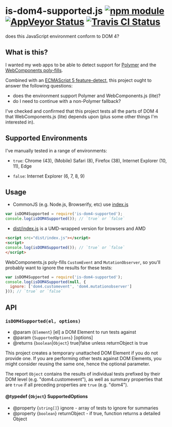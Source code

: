 # is-dom4-supported.js [![npm module](https://img.shields.io/npm/v/is-dom4-supported.svg)](https://www.npmjs.com/package/is-dom4-supported) [![AppVeyor Status](https://ci.appveyor.com/api/projects/status/github/jokeyrhyme/is-dom4-supported?branch=master&svg=true)](https://ci.appveyor.com/project/jokeyrhyme/is-dom4-supported) [![Travis CI Status](https://travis-ci.org/jokeyrhyme/is-dom4-supported.svg?branch=master)](https://travis-ci.org/jokeyrhyme/is-dom4-supported)

does this JavaScript environment conform to DOM 4?


## What is this?

I wanted my web apps to be able to detect support for [Polymer](https://www.polymer-project.org/)
and the [WebComponents poly-fills](http://webcomponents.org/polyfills/).

Combined with an [ECMAScript 5 feature-detect](https://github.com/jokeyrhyme/is-es5-supported), this project
ought to answer the following questions:

- does the environment support Polymer and WebComponents.js (lite)?
- do I need to continue with a non-Polymer fallback?

I've checked and confirmed that this project tests all the parts of DOM 4 that
WebComponents.js (lite) depends upon (plus some other things I'm interested in).


## Supported Environments

I've manually tested in a range of environments:

- `true`: Chrome (43), (Mobile) Safari (8), Firefox (38), Internet Explorer
  (10, 11), Edge

- `false`: Internet Explorer (6, 7, 8, 9)


## Usage

- CommonJS (e.g. Node.js, Browserify, etc) use [index.js](index.js)

```javascript
var isDOM4Supported = require('is-dom4-supported');
console.log(isDOM4Supported()); // `true` or `false`
```

- [dist/index.js](dist/index.js) is a UMD-wrapped version for browsers and AMD

```html
<script src="dist/index.js"></script>
<script>
console.log(isDOM4Supported()); // `true` or `false`
</script>
```

WebComponents.js poly-fills `CustomEvent` and `MutationObserver`, so you'll
probably want to ignore the results for these tests:

```javascript
var isDOM4Supported = require('is-dom4-supported');
console.log(isDOM4Supported(null, {
  ignore: ['dom4.customevent', 'dom4.mutationobserver']
})); // `true` or `false`
```


## API

### `isDOM4Supported(el, options)`

- @param {`Element`} [el] a DOM Element to run tests against
- @param {`SupportedOptions`} [options]
- @returns {`boolean`|`Object`} true|false unless returnObject is true

This project creates a temporary unattached DOM Element if you do not provide one.
If you are performing other tests against DOM Elements,
you might consider reusing the same one, hence the optional parameter.

The report `Object` contains the results of individual tests prefixed by their DOM level (e.g. "dom4.customevent"),
as well as summary properties that are `true` if all preceding properties are `true` (e.g. "dom4").

#### @typedef {`Object`} SupportedOptions

- @property {`string[]`} ignore - array of tests to ignore for summaries
- @property {`boolean`} returnObject - if true, function returns a detailed Object
